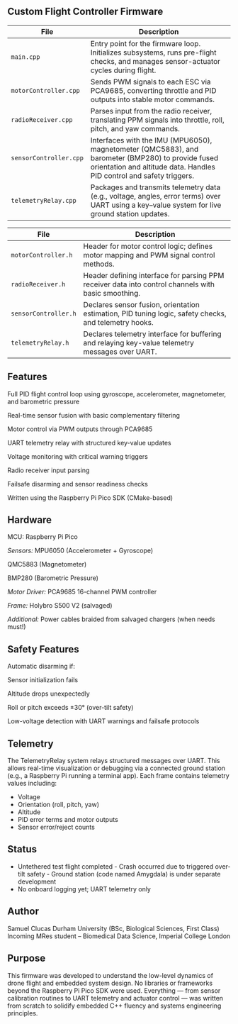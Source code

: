 ## Custom Flight Controller Firmware 
| File                   | Description                                                                                                                                                                |
| ---------------------- | -------------------------------------------------------------------------------------------------------------------------------------------------------------------------- |
| `main.cpp`             | Entry point for the firmware loop. Initializes subsystems, runs pre-flight checks, and manages sensor-actuator cycles during flight.                                       |
| `motorController.cpp`  | Sends PWM signals to each ESC via PCA9685, converting throttle and PID outputs into stable motor commands.                                                                 |
| `radioReceiver.cpp`    | Parses input from the radio receiver, translating PPM signals into throttle, roll, pitch, and yaw commands.                                                                |
| `sensorController.cpp` | Interfaces with the IMU (MPU6050), magnetometer (QMC5883), and barometer (BMP280) to provide fused orientation and altitude data. Handles PID control and safety triggers. |
| `telemetryRelay.cpp`   | Packages and transmits telemetry data (e.g., voltage, angles, error terms) over UART using a key–value system for live ground station updates.                             |

| File                 | Description                                                                                           |
| -------------------- | ----------------------------------------------------------------------------------------------------- |
| `motorController.h`  | Header for motor control logic; defines motor mapping and PWM signal control methods.                 |
| `radioReceiver.h`    | Header defining interface for parsing PPM receiver data into control channels with basic smoothing.   |
| `sensorController.h` | Declares sensor fusion, orientation estimation, PID tuning logic, safety checks, and telemetry hooks. |
| `telemetryRelay.h`   | Declares telemetry interface for buffering and relaying key-value telemetry messages over UART.       |


## Features 
Full PID flight control loop using gyroscope, accelerometer, magnetometer, and barometric pressure

Real-time sensor fusion with basic complementary filtering

Motor control via PWM outputs through PCA9685

UART telemetry relay with structured key-value updates

Voltage monitoring with critical warning triggers

Radio receiver input parsing

Failsafe disarming and sensor readiness checks

Written using the Raspberry Pi Pico SDK (CMake-based)

## Hardware 
MCU: Raspberry Pi Pico

*Sensors:* 
MPU6050 (Accelerometer + Gyroscope)

QMC5883 (Magnetometer)

BMP280 (Barometric Pressure)

*Motor Driver:* PCA9685 16-channel PWM controller

*Frame:* Holybro S500 V2 (salvaged)

*Additional:* Power cables braided from salvaged chargers (when needs must!)

## Safety Features 
Automatic disarming if:

Sensor initialization fails

Altitude drops unexpectedly

Roll or pitch exceeds ±30° (over-tilt safety)

Low-voltage detection with UART warnings and failsafe protocols

## Telemetry 
The TelemetryRelay system relays structured messages over UART. This allows real-time visualization or debugging via a connected ground station (e.g., a Raspberry Pi running a terminal app). Each frame contains telemetry values including: 

- Voltage 
- Orientation (roll, pitch, yaw)
- Altitude
- PID error terms and motor outputs
- Sensor error/reject counts

## Status  
- Untethered test flight completed
️- Crash occurred due to triggered over-tilt safety
️- Ground station (code named Amygdala) is under separate development
- No onboard logging yet; UART telemetry only

## Author 
Samuel Clucas 
Durham University (BSc, Biological Sciences, First Class) 
Incoming MRes student – Biomedical Data Science, Imperial College London

## Purpose 
This firmware was developed to understand the low-level dynamics of drone flight and embedded system design. No libraries or frameworks beyond the Raspberry Pi Pico SDK were used. Everything — from sensor calibration routines to UART telemetry and actuator control — was written from scratch to solidify embedded C++ fluency and systems engineering principles.
